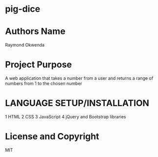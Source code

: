 # pig-dice
# Authors Name
Raymond Okwenda
# Project Purpose
A web application that takes a number from a user and returns a range of numbers from 1 to the chosen number
# LANGUAGE SETUP/INSTALLATION
1 HTML
2 CSS
3 JavaScript
4 jQuery and Bootstrap libraries
# License and Copyright
MIT
